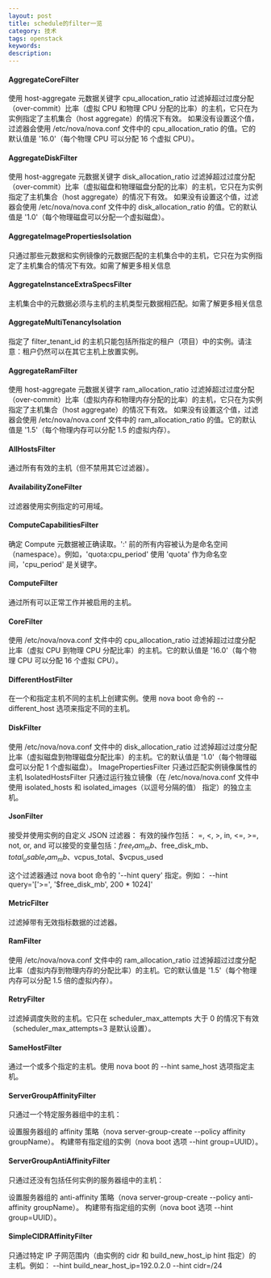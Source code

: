 ```yaml
---
layout: post
title: schedule的filter一览
category: 技术
tags: openstack
keywords: 
description: 
---
```


#### AggregateCoreFilter	 ####

使用 host-aggregate 元数据关键字 cpu_allocation_ratio 过滤掉超过过度分配（over-commit）比率（虚拟 CPU 和物理 CPU 分配的比率）的主机，它只在为实例指定了主机集合（host aggregate）的情况下有效。
如果没有设置这个值，过滤器会使用 /etc/nova/nova.conf 文件中的 cpu_allocation_ratio 的值。它的默认值是 '16.0'（每个物理 CPU 可以分配 16 个虚拟 CPU）。

#### AggregateDiskFilter ####	

使用 host-aggregate 元数据关键字 disk_allocation_ratio 过滤掉超过过度分配（over-commit）比率（虚拟磁盘和物理磁盘分配的比率）的主机，它只在为实例指定了主机集合（host aggregate）的情况下有效。
如果没有设置这个值，过滤器会使用 /etc/nova/nova.conf 文件中的 disk_allocation_ratio 的值。它的默认值是 '1.0'（每个物理磁盘可以分配一个虚拟磁盘）。

#### AggregateImagePropertiesIsolation ####

只通过那些元数据和实例镜像的元数据匹配的主机集合中的主机，它只在为实例指定了主机集合的情况下有效。如需了解更多相关信息

#### AggregateInstanceExtraSpecsFilter ####	

主机集合中的元数据必须与主机的主机类型元数据相匹配。如需了解更多相关信息

#### AggregateMultiTenancyIsolation ####

指定了 filter_tenant_id 的主机只能包括所指定的租户（项目）中的实例。请注意：租户仍然可以在其它主机上放置实例。

#### AggregateRamFilter ####	

使用 host-aggregate 元数据关键字 ram_allocation_ratio 过滤掉超过过度分配（over-commit）比率（虚拟内存和物理内存分配的比率）的主机，它只在为实例指定了主机集合（host aggregate）的情况下有效。
如果没有设置这个值，过滤器会使用 /etc/nova/nova.conf 文件中的 ram_allocation_ratio 的值。它的默认值是 '1.5'（每个物理内存可以分配 1.5 的虚拟内存）。

#### AllHostsFilter ####

通过所有有效的主机（但不禁用其它过滤器）。

#### AvailabilityZoneFilter ####

过滤器使用实例指定的可用域。

#### ComputeCapabilitiesFilter ####

确定 Compute 元数据被正确读取。':' 前的所有内容被认为是命名空间（namespace）。例如，'quota:cpu_period' 使用 'quota' 作为命名空间，'cpu_period' 是关键字。

#### ComputeFilter ####

通过所有可以正常工作并被启用的主机。

#### CoreFilter ####

使用 /etc/nova/nova.conf 文件中的 cpu_allocation_ratio 过滤掉超过过度分配比率（虚拟 CPU 到物理 CPU 分配比率）的主机。它的默认值是 '16.0'（每个物理 CPU 可以分配 16 个虚拟 CPU）。

#### DifferentHostFilter ####

在一个和指定主机不同的主机上创建实例。使用 nova boot 命令的 --different_host 选项来指定不同的主机。

#### DiskFilter ####

使用 /etc/nova/nova.conf 文件中的 disk_allocation_ratio 过滤掉超过过度分配比率（虚拟磁盘到物理磁盘分配比率）的主机。它的默认值是 '1.0'（每个物理磁盘可以分配 1 个虚拟磁盘）。
ImagePropertiesFilter	只通过匹配实例镜像属性的主机
IsolatedHostsFilter	只通过运行独立镜像（在 /etc/nova/nova.conf 文件中使用 isolated_hosts 和 isolated_images（以逗号分隔的值） 指定）的独立主机。

#### JsonFilter ####	

接受并使用实例的自定义 JSON 过滤器：
有效的操作包括： =, <, >, in, <=, >=, not, or, and
可以接受的变量包括：$free_ram_mb、$free_disk_mb、$total_usable_ram_mb、$vcpus_total、$vcpus_used

这个过滤器通过 nova boot 命令的 '--hint query' 指定。例如：
--hint query='['>=', '$free_disk_mb', 200 * 1024]'

#### MetricFilter ####

过滤掉带有无效指标数据的过滤器。

#### RamFilter ####

使用 /etc/nova/nova.conf 文件中的 ram_allocation_ratio 过滤掉超过过度分配比率（虚拟内存到物理内存的分配比率）的主机。它的默认值是 '1.5'（每个物理内存可以分配 1.5 倍的虚拟内存）。

#### RetryFilter ####

过滤掉调度失败的主机。它只在 scheduler_max_attempts 大于 0 的情况下有效（scheduler_max_attempts=3 是默认设置）。

#### SameHostFilter ####

通过一个或多个指定的主机。使用 nova boot 的 --hint same_host 选项指定主机。

#### ServerGroupAffinityFilter ####

只通过一个特定服务器组中的主机：

设置服务器组的 affinity 策略（nova server-group-create --policy affinity groupName）。
构建带有指定组的实例（nova boot 选项 --hint group=UUID）。

#### ServerGroupAntiAffinityFilter ####
	
只通过还没有包括任何实例的服务器组中的主机：

设置服务器组的 anti-affinity 策略（nova server-group-create --policy anti-affinity groupName）。
构建带有指定组的实例（nova boot 选项 --hint group=UUID）。

#### SimpleCIDRAffinityFilter ####

只通过特定 IP 子网范围内（由实例的 cidr 和 build_new_host_ip hint 指定）的主机。例如：
--hint build_near_host_ip=192.0.2.0 --hint cidr=/24
